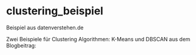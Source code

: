 # clustering_beispiel
Beispiel aus datenverstehen.de

Zwei Beispiele für Clustering Algorithmen: K-Means und DBSCAN aus dem Blogbeitrag: 

